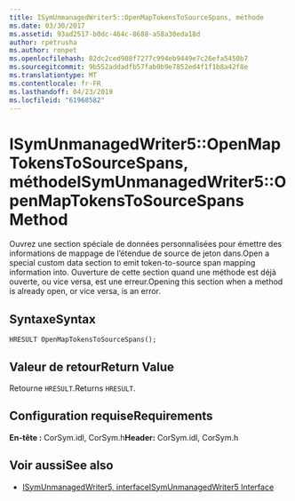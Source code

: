 ```yaml
---
title: ISymUnmanagedWriter5::OpenMapTokensToSourceSpans, méthode
ms.date: 03/30/2017
ms.assetid: 93ad2517-b0dc-464c-8688-a58a30eda18d
author: rpetrusha
ms.author: ronpet
ms.openlocfilehash: 82dc2ced988f7277c994eb9449e7c26efa5450b7
ms.sourcegitcommit: 9b552addadfb57fab0b9e7852ed4f1f1b8a42f8e
ms.translationtype: MT
ms.contentlocale: fr-FR
ms.lasthandoff: 04/23/2019
ms.locfileid: "61968582"
---
```

# <a name="isymunmanagedwriter5openmaptokenstosourcespans-method"></a><span data-ttu-id="cdb76-102">ISymUnmanagedWriter5::OpenMapTokensToSourceSpans, méthode</span><span class="sxs-lookup"><span data-stu-id="cdb76-102">ISymUnmanagedWriter5::OpenMapTokensToSourceSpans Method</span></span>
<span data-ttu-id="cdb76-103">Ouvrez une section spéciale de données personnalisées pour émettre des informations de mappage de l’étendue de source de jeton dans.</span><span class="sxs-lookup"><span data-stu-id="cdb76-103">Open a special custom data section to emit token-to-source span mapping information into.</span></span> <span data-ttu-id="cdb76-104">Ouverture de cette section quand une méthode est déjà ouverte, ou vice versa, est une erreur.</span><span class="sxs-lookup"><span data-stu-id="cdb76-104">Opening this section when a method is already open, or vice versa, is an error.</span></span>  
  
## <a name="syntax"></a><span data-ttu-id="cdb76-105">Syntaxe</span><span class="sxs-lookup"><span data-stu-id="cdb76-105">Syntax</span></span>  
  
```idl  
HRESULT OpenMapTokensToSourceSpans();  
```  
  
## <a name="return-value"></a><span data-ttu-id="cdb76-106">Valeur de retour</span><span class="sxs-lookup"><span data-stu-id="cdb76-106">Return Value</span></span>  
 <span data-ttu-id="cdb76-107">Retourne `HRESULT`.</span><span class="sxs-lookup"><span data-stu-id="cdb76-107">Returns `HRESULT`.</span></span>  
  
## <a name="requirements"></a><span data-ttu-id="cdb76-108">Configuration requise</span><span class="sxs-lookup"><span data-stu-id="cdb76-108">Requirements</span></span>  
 <span data-ttu-id="cdb76-109">**En-tête :** CorSym.idl, CorSym.h</span><span class="sxs-lookup"><span data-stu-id="cdb76-109">**Header:** CorSym.idl, CorSym.h</span></span>  
  
## <a name="see-also"></a><span data-ttu-id="cdb76-110">Voir aussi</span><span class="sxs-lookup"><span data-stu-id="cdb76-110">See also</span></span>

- [<span data-ttu-id="cdb76-111">ISymUnmanagedWriter5, interface</span><span class="sxs-lookup"><span data-stu-id="cdb76-111">ISymUnmanagedWriter5 Interface</span></span>](../../../../docs/framework/unmanaged-api/diagnostics/isymunmanagedwriter5-interface.md)
